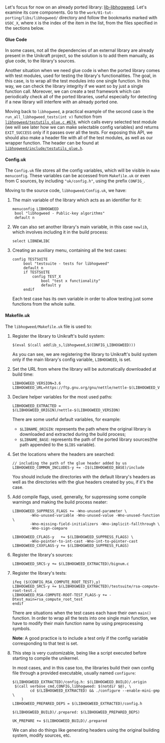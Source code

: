 Let's focus for now on an already ported library: [lib-libhogweed](https://github.com/unikraft/lib-libhogweed).
Let's examine its core components.
Go to the `work/01-tut-porting/libs/libhogweed/` directory and follow the bookmarks marked with `USOC_X`, where `X` is the index of the item in the list, from the files specified in the sections below.

#### Glue Code

In some cases, not all the dependencies of an external library are already present in the Unikraft project, so the solution is to add them manually, as glue code, to the library's sources.

Another situation when we need glue code is when the ported library comes with test modules, used for testing the library's functionalities.
The goal, in this case, is to wrap all the test modules into one single function.
In this way, we can check the library integrity if we want so by just a single function call.
Moreover, we can create a test framework which can periodically check all of the ported libraries, useful especially for detecting if a new library will interfere with an already ported one.

Moving back to `libhogweed`, a practical example of the second case is the `run_all_libhogweed_tests(int v)` function from [`libhogweed/testutils_glue.c #674`](https://github.com/unikraft/lib-libhogweed/blob/staging/testutils_glue.c#L674), which calls every selected test module (we will see later how we can make selectable config variables) and returns `EXIT_SUCCESS` only if it passes over all the tests.
For exposing this API, we should also make a header file with all of the test modules, as well as our wrapper function.
The header can be found at [`libhogweed/include/testutils_glue.h`](https://github.com/unikraft/lib-libhogweed/blob/staging/include/testutils_glue.h).

#### Config.uk

The `Config.uk` file stores all the config variables, which will be visible in `make menuconfig`.
These variables can be accessed from `Makefile.uk` or even from C sources, by including `"uk/config.h"`, using the prefix `CONFIG_`.

Moving to the source code, `libhogweed/Config.uk`, we have:

1. The main variable of the library which acts as an identifier for it:

   ```config
   menuconfig LIBHOGWEED
   	bool "libhogweed - Public-key algorithms"
   	default n
   ```

1. We can also set another library's main variable, in this case `newlib`, which involves including it in the build process:

   ```config
   select LIBNEWLIBC
   ```

1. Creating an auxiliary menu, containing all the test cases:

   ```config
   config TESTSUITE
   		bool "testsuite - tests for libhogweed"
   		default n
   		if TESTSUITE
   			config TEST_X
   				bool "test x functionality"
   				default y
   		endif
   ```

   Each test case has its own variable in order to allow testing just some functions from the whole suite.

#### Makefile.uk

The `libhogweed/Makefile.uk` file is used to:

1. Register the library to Unikraft's build system:

   ```make
   $(eval $(call addlib_s,libhogweed,$(CONFIG_LIBHOGWEED)))
   ```

   As you can see, we are registering the library to Unikraft's build system only if the main library's config variable, `LIBHOGWEED`, is set.

1. Set the URL from where the library will be automatically downloaded at build time:

   ```make
   LIBHOGWEED_VERSION=3.6
   LIBHOGWEED_URL=https://ftp.gnu.org/gnu/nettle/nettle-$(LIBHOGWEED_VERSION).tar.gz
   ```

1. Declare helper variables for the most used paths:

   ```make
   LIBHOGWEED_EXTRACTED = $(LIBHOGWEED_ORIGIN)/nettle-$(LIBHOGWEED_VERSION)
   ```

   There are some useful default variables, for example:

   * `$LIBNAME_ORIGIN`: represents the path where the original library is downloaded and extracted during the build process;
   * `$LIBNAME_BASE`: represents the path of the ported library sources(the path appended to the `$LIBS` variable).

1. Set the locations where the headers are searched:

   ```make
   // including the path of the glue header added by us
   LIBHOGWEED_COMMON_INCLUDES-y += -I$(LIBHOGWEED_BASE)/include
   ```

   You should include the directories with the default library's headers as well as the directories with the glue headers created by you, if it's the case.

1. Add compile flags, used, generally, for suppressing some compile warnings and making the build process neater:

   ```make
   LIBHOGWEED_SUPPRESS_FLAGS += -Wno-unused-parameter \
           -Wno-unused-variable -Wno-unused-value -Wno-unused-function \
           -Wno-missing-field-initializers -Wno-implicit-fallthrough \
           -Wno-sign-compare

   LIBHOGWEED_CFLAGS-y   += $(LIBHOGWEED_SUPPRESS_FLAGS) \
           -Wno-pointer-to-int-cast -Wno-int-to-pointer-cast
   LIBHOGWEED_CXXFLAGS-y += $(LIBHOGWEED_SUPPRESS_FLAGS)
   ```

1. Register the library's sources:

   ```make
   LIBHOGWEED_SRCS-y += $(LIBHOGWEED_EXTRACTED)/bignum.c
   ```

1. Register the library's tests:

   ```make
   ifeq ($(CONFIG_RSA_COMPUTE_ROOT_TEST),y)
   LIBHOGWEED_SRCS-y += $(LIBHOGWEED_EXTRACTED)/testsuite/rsa-compute-root-test.c
   LIBHOGWEED_RSA-COMPUTE-ROOT-TEST_FLAGS-y += -Dtest_main=rsa_compute_root_test
   endif
   ```

   There are situations when the test cases each have their own `main()` function.
   In order to wrap all the tests into one single main function, we have to modify their main function name by using preprocessing symbols.

   **Note**: A good practice is to include a test only if the config variable corresponding to that test is set.

1. This step is very customizable, being like a script executed before starting to compile the unikernel.

   In most cases, and in this case too, the libraries build their own config file through a provided executable, usually named `configure`:

   ```make
   $(LIBHOGWEED_EXTRACTED)/config.h: $(LIBHOGWEED_BUILD)/.origin
   	$(call verbose_cmd,CONFIG,libhogweed: $(notdir $@), \
           cd $(LIBHOGWEED_EXTRACTED) && ./configure --enable-mini-gmp \
       )
   LIBHOGWEED_PREPARED_DEPS = $(LIBHOGWEED_EXTRACTED)/config.h

   $(LIBHOGWEED_BUILD)/.prepared: $(LIBHOGWEED_PREPARED_DEPS)

   UK_PREPARE += $(LIBHOGWEED_BUILD)/.prepared
   ```

   We can also do things like generating headers using the original building system, modify sources, etc.
